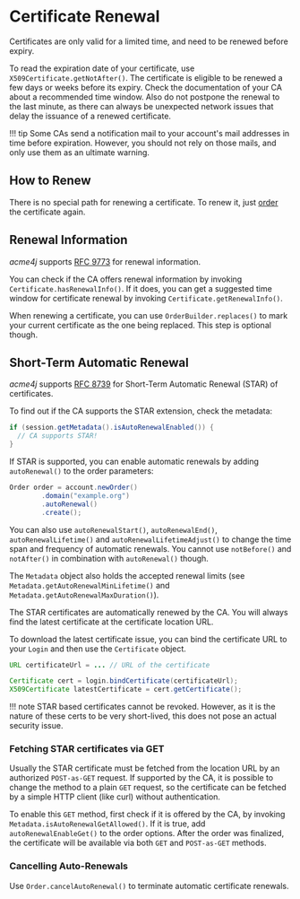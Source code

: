 # Certificate Renewal

Certificates are only valid for a limited time, and need to be renewed before expiry.

To read the expiration date of your certificate, use `X509Certificate.getNotAfter()`. The certificate is eligible to be renewed a few days or weeks before its expiry. Check the documentation of your CA about a recommended time window. Also do not postpone the renewal to the last minute, as there can always be unexpected network issues that delay the issuance of a renewed certificate.

!!! tip
    Some CAs send a notification mail to your account's mail addresses in time before expiration. However, you should not rely on those mails, and only use them as an ultimate warning.

## How to Renew

There is no special path for renewing a certificate. To renew it, just [order](order.md) the certificate again.

## Renewal Information

_acme4j_ supports [RFC 9773](https://tools.ietf.org/html/rfc9773) for renewal information.

You can check if the CA offers renewal information by invoking `Certificate.hasRenewalInfo()`. If it does, you can get a suggested time window for certificate renewal by invoking `Certificate.getRenewalInfo()`.

When renewing a certificate, you can use `OrderBuilder.replaces()` to mark your current certificate as the one being replaced. This step is optional though.

## Short-Term Automatic Renewal

_acme4j_ supports [RFC 8739](https://tools.ietf.org/html/rfc8739) for Short-Term Automatic Renewal (STAR) of certificates.

To find out if the CA supports the STAR extension, check the metadata:

```java
if (session.getMetadata().isAutoRenewalEnabled()) {
  // CA supports STAR!
}
```

If STAR is supported, you can enable automatic renewals by adding `autoRenewal()` to the order parameters:

```java
Order order = account.newOrder()
        .domain("example.org")
        .autoRenewal()
        .create();
```

You can also use `autoRenewalStart()`, `autoRenewalEnd()`, `autoRenewalLifetime()` and `autoRenewalLifetimeAdjust()` to change the time span and frequency of automatic renewals. You cannot use `notBefore()` and `notAfter()` in combination with `autoRenewal()` though.

The `Metadata` object also holds the accepted renewal limits (see `Metadata.getAutoRenewalMinLifetime()` and `Metadata.getAutoRenewalMaxDuration()`).

The STAR certificates are automatically renewed by the CA. You will always find the latest certificate at the certificate location URL.

To download the latest certificate issue, you can bind the certificate URL to your `Login` and then use the `Certificate` object.

```java
URL certificateUrl = ... // URL of the certificate

Certificate cert = login.bindCertificate(certificateUrl);
X509Certificate latestCertificate = cert.getCertificate();
```

!!! note
    STAR based certificates cannot be revoked. However, as it is the nature of these certs to be very short-lived, this does not pose an actual security issue.

### Fetching STAR certificates via GET

Usually the STAR certificate must be fetched from the location URL by an authorized `POST-as-GET` request. If supported by the CA, it is possible to change the method to a plain `GET` request, so the certificate can be fetched by a simple HTTP client (like curl) without authentication.

To enable this `GET` method, first check if it is offered by the CA, by invoking `Metadata.isAutoRenewalGetAllowed()`. If it is true, add `autoRenewalEnableGet()` to the order options. After the order was finalized, the certificate will be available via both `GET` and `POST-as-GET` methods.

### Cancelling Auto-Renewals

Use `Order.cancelAutoRenewal()` to terminate automatic certificate renewals.
